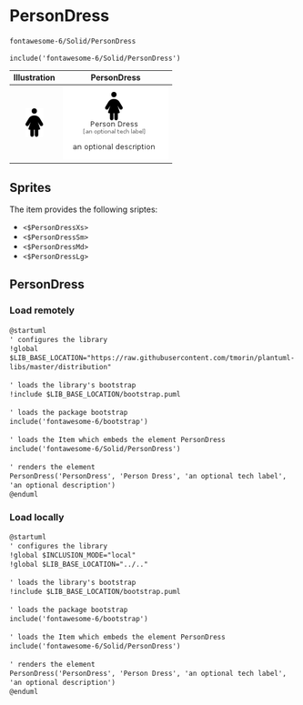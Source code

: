 # PersonDress


```text
fontawesome-6/Solid/PersonDress
```

```text
include('fontawesome-6/Solid/PersonDress')
```



| Illustration | PersonDress |
| :---: | :---: |
| ![illustration for Illustration](../../fontawesome-6/Solid/PersonDress.png) | ![illustration for PersonDress](../../fontawesome-6/Solid/PersonDress.Local.png) |



## Sprites
The item provides the following sriptes:

- `<$PersonDressXs>`
- `<$PersonDressSm>`
- `<$PersonDressMd>`
- `<$PersonDressLg>`





## PersonDress

### Load remotely
```plantuml
@startuml
' configures the library
!global $LIB_BASE_LOCATION="https://raw.githubusercontent.com/tmorin/plantuml-libs/master/distribution"

' loads the library's bootstrap
!include $LIB_BASE_LOCATION/bootstrap.puml

' loads the package bootstrap
include('fontawesome-6/bootstrap')

' loads the Item which embeds the element PersonDress
include('fontawesome-6/Solid/PersonDress')

' renders the element
PersonDress('PersonDress', 'Person Dress', 'an optional tech label', 'an optional description')
@enduml
```

### Load locally
```plantuml
@startuml
' configures the library
!global $INCLUSION_MODE="local"
!global $LIB_BASE_LOCATION="../.."

' loads the library's bootstrap
!include $LIB_BASE_LOCATION/bootstrap.puml

' loads the package bootstrap
include('fontawesome-6/bootstrap')

' loads the Item which embeds the element PersonDress
include('fontawesome-6/Solid/PersonDress')

' renders the element
PersonDress('PersonDress', 'Person Dress', 'an optional tech label', 'an optional description')
@enduml
```

